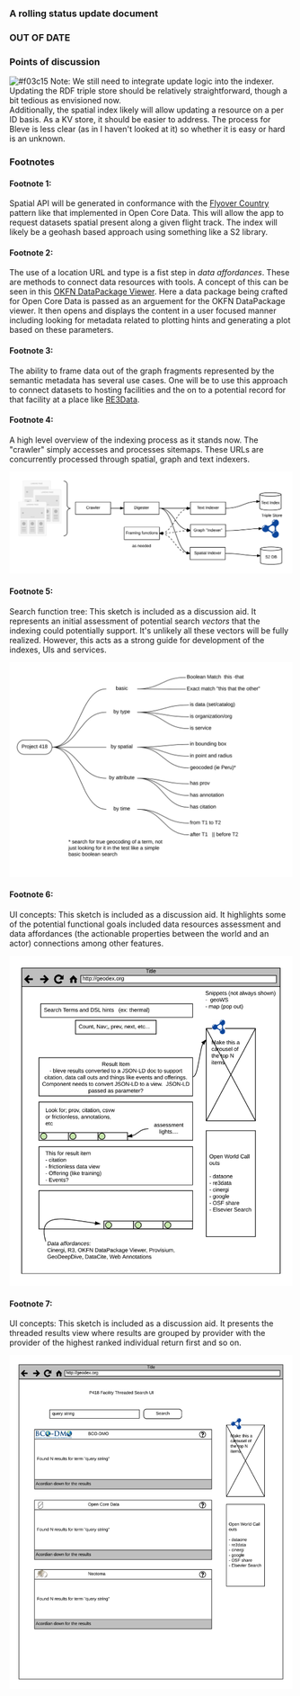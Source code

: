 ### A rolling status update document

### OUT OF DATE

### Points of discussion

 ![#f03c15](https://placehold.it/15/f03c15/000000?text=+) Note:
 We still need to integrate update logic into the indexer.   Updating the RDF triple 
 store should be relatively straightforward, though a bit tedious as envisioned now.  
 Additionally, the spatial index likely will allow updating a resource on a per ID basis.  As 
 a KV store, it should be easier to address.   The process
 for Bleve is less clear (as in I haven't looked at it) so whether it is easy or hard is an 
 unknown.  


### Footnotes

#### Footnote 1:
Spatial API will be generated in conformance with the [Flyover Country](http://fc.umn.edu/) pattern
like that implemented in Open Core Data.  This will allow the app to request datasets spatial 
present along a given flight track.  The index will likely be a geohash based approach 
using something like a S2 library.  


#### Footnote 2:
The use of a location URL and type is a fist step in *data affordances*.  These are methods to 
connect data resources with tools.   A concept of this can be seen in this
[OKFN DataPackage Viewer](http://data.okfn.org/tools/view?url=https%3A%2F%2Fraw.githubusercontent.com%2FOpenCoreData%2FocdGarden%2Fmaster%2Ffrictionlessdata%2FfdpDemo%2Fdatapackage.json).  Here a data package being crafted for Open Core Data is passed as an 
arguement for the OKFN DataPackage viewer.  It then opens and displays the content in a user focused manner
including looking for metadata related to plotting hints and generating a plot based on these parameters.

#### Footnote 3:
The ability to frame data out of the graph fragments represented by the semantic metadata 
has several use cases.   One will be to use this approach to connect datasets to hosting facilities and 
the on to a potential record for that facility at a place like [RE3Data](http://re3data.org).

#### Footnote 4:
A high level overview of the indexing process as it stands now.  The "crawler" simply accesses and 
processes sitemaps.  These URLs are concurrently processed through spatial, graph and text indexers.

![Indexing flow](./images/indexer.png)

#### Footnote 5:
Search function tree: This sketch is included as a discussion aid.  It represents an initial 
assessment of potential search *vectors* that the indexing could potentially support.  It's 
unlikely all these vectors will be fully realized.  However, this acts as a strong guide for
development of the indexes, UIs and services. 

![Search Function Tree](./images/searchFunctionTree.png)

#### Footnote 6:
UI concepts: This sketch is included as a discussion aid.  It highlights some of the
potential functional goals included data resources assessment and data affordances (the actionable properties between the world and an actor) connections
among other features.  

![User interface concepts](./images/ui.png)

#### Footnote 7:
UI concepts: This sketch is included as a discussion aid.  It presents the threaded results
view where results are grouped by provider with the provider of the highest ranked individual return first
and so on.  

![User interface concepts](./images/uiThreaded.png)
